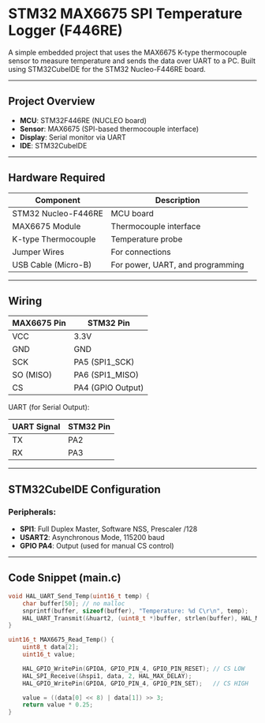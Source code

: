 # STM32 MAX6675 SPI Temperature Logger (F446RE)

A simple embedded project that uses the MAX6675 K-type thermocouple sensor to measure temperature and sends the data over UART to a PC. Built using STM32CubeIDE for the STM32 Nucleo-F446RE board.

---

## Project Overview

- **MCU**: STM32F446RE (NUCLEO board)
- **Sensor**: MAX6675 (SPI-based thermocouple interface)
- **Display**: Serial monitor via UART
- **IDE**: STM32CubeIDE

---

##  Hardware Required

| Component            | Description                        |
|----------------------|------------------------------------|
| STM32 Nucleo-F446RE  | MCU board                          |
| MAX6675 Module       | Thermocouple interface             |
| K-type Thermocouple  | Temperature probe                  |
| Jumper Wires         | For connections                    |
| USB Cable (Micro-B)  | For power, UART, and programming   |

---

## Wiring

| MAX6675 Pin | STM32 Pin        |
|-------------|------------------|
| VCC         | 3.3V             |
| GND         | GND              |
| SCK         | PA5 (SPI1_SCK)   |
| SO (MISO)   | PA6 (SPI1_MISO)  |
| CS          | PA4 (GPIO Output)|

UART (for Serial Output):

| UART Signal | STM32 Pin |
|-------------|-----------|
| TX          | PA2       |
| RX          | PA3       |

---

##  STM32CubeIDE Configuration

### Peripherals:
- **SPI1**: Full Duplex Master, Software NSS, Prescaler /128
- **USART2**: Asynchronous Mode, 115200 baud
- **GPIO PA4**: Output (used for manual CS control)

---

##  Code Snippet (main.c)

```c
void HAL_UART_Send_Temp(uint16_t temp) {
    char buffer[50]; // no malloc
    snprintf(buffer, sizeof(buffer), "Temperature: %d C\r\n", temp);
    HAL_UART_Transmit(&huart2, (uint8_t *)buffer, strlen(buffer), HAL_MAX_DELAY);
}

uint16_t MAX6675_Read_Temp() {
    uint8_t data[2];
    uint16_t value;

    HAL_GPIO_WritePin(GPIOA, GPIO_PIN_4, GPIO_PIN_RESET); // CS LOW
    HAL_SPI_Receive(&hspi1, data, 2, HAL_MAX_DELAY);
    HAL_GPIO_WritePin(GPIOA, GPIO_PIN_4, GPIO_PIN_SET);   // CS HIGH

    value = ((data[0] << 8) | data[1]) >> 3;
    return value * 0.25;
}
